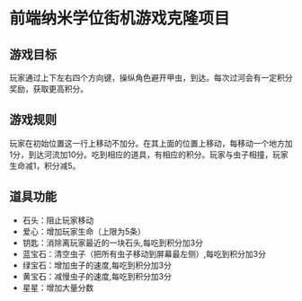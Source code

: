 
# 前端纳米学位街机游戏克隆项目

## 游戏目标

玩家通过上下左右四个方向键，操纵角色避开甲虫，到达。每次过河会有一定积分奖励，获取更高积分。

## 游戏规则

玩家在初始位置这一行上移动不加分。在其上面的位置上移动，每移动一个地方加1分，到达河流加10分。吃到相应的道具，有相应的积分。玩家与虫子相撞，玩家生命减1，积分减5。

## 道具功能

* 石头：阻止玩家移动
* 爱心：增加玩家生命（上限为5条）
* 钥匙：消除离玩家最近的一块石头,每吃到积分加3分
* 蓝宝石：清空虫子（把所有虫子移动到屏幕最左侧）,每吃到积分加3分
* 绿宝石：增加虫子的速度,每吃到积分加3分
* 黄宝石：减慢虫子的速度,每吃到积分加3分
* 星星：增加大量分数